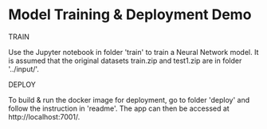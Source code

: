 # Model Training & Deployment Demo

TRAIN

Use the Jupyter notebook in folder 'train' to train a Neural Network model. It is assumed that the original datasets train.zip and test1.zip are in folder '../input/'.

DEPLOY

To build & run the docker image for deployment, go to folder 'deploy' and follow the instruction in 'readme'. The app can then be accessed at http://localhost:7001/.
